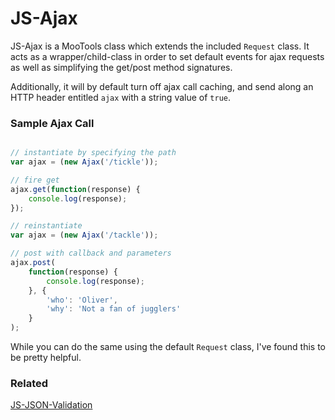 JS-Ajax
===
JS-Ajax is a MooTools class which extends the included `Request` class. It
acts as a wrapper/child-class in order to set default events for ajax requests
as well as simplifying the get/post method signatures.

Additionally, it will by default turn off ajax call caching, and send along an
HTTP header entitled `ajax` with a string value of `true`.

### Sample Ajax Call

``` javascript

// instantiate by specifying the path
var ajax = (new Ajax('/tickle'));

// fire get
ajax.get(function(response) {
    console.log(response);
});

// reinstantiate
var ajax = (new Ajax('/tackle'));

// post with callback and parameters
ajax.post(
    function(response) {
        console.log(response);
    }, {
        'who': 'Oliver',
        'why': 'Not a fan of jugglers'
    }
);
```

While you can do the same using the default `Request` class, I&#039;ve found
this to be pretty helpful.

### Related
[JS-JSON-Validation](google)

